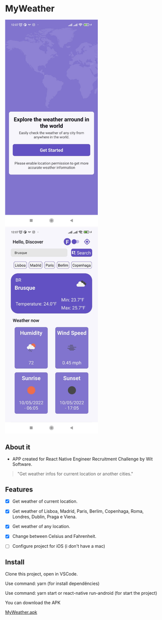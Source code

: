# MyWeather

<img src="https://github.com/alanstlim/MyWeather/blob/master/ecra1.jpeg" alt="drawing" width="300"/><img src="https://github.com/alanstlim/MyWeather/blob/master/ecra2.jpeg" alt="drawing" width="300"/>

## About it
* APP created for React Native Engineer Recruitment Challenge by Wit Software.

>"Get weather infos for current location or another cities."

## Features
- [x] Get weather of current location.
  
- [x] Get weather of Lisboa, Madrid, Paris, Berlim, Copenhaga, Roma, Londres, Dublin, Praga e Viena.

- [x] Get weather of any location. 

- [x] Change between Celsius and Fahrenheit.

- [ ] Configure project for iOS (i don't have a mac)


## Install

Clone this project, open in VSCode.

Use command: yarn (for install dependêncies)

Use command: yarn start or react-native run-android (for start the project)

You can download the APK

[MyWeather.apk](https://drive.google.com/file/d/1-7sitT8kI59FRszbOyGGS3hKrAuphofS/view?usp=sharing)

